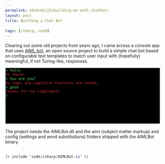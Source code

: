 ```yaml
---
permalink: 2019/02/23/building-an-aiml-chatbot/
layout: post
title: Building a Chat Bot

tags: [csharp, code]
---
```


Clearing out some old projects from years ago, I came across a console app that uses <a href="http://sourceforge.net/projects/aimlbot">AIML bot</a>,
an open source project to build a simple chat bot based on configurable text templates to match user input with (hopefully)
meaningful, if not Turing-like, responses.

<img src="/img/posts/building-an-aiml-chatbot/chat.webp" alt="chat bot" />

The project needs the AIMLBot.dll and the aiml (subject matter markup) and config (settings and word substitutions) folders shipped
with the AIMLBot binary.

```csharp

{% include 'code/csharp/AIMLBot.cs' %}

```
